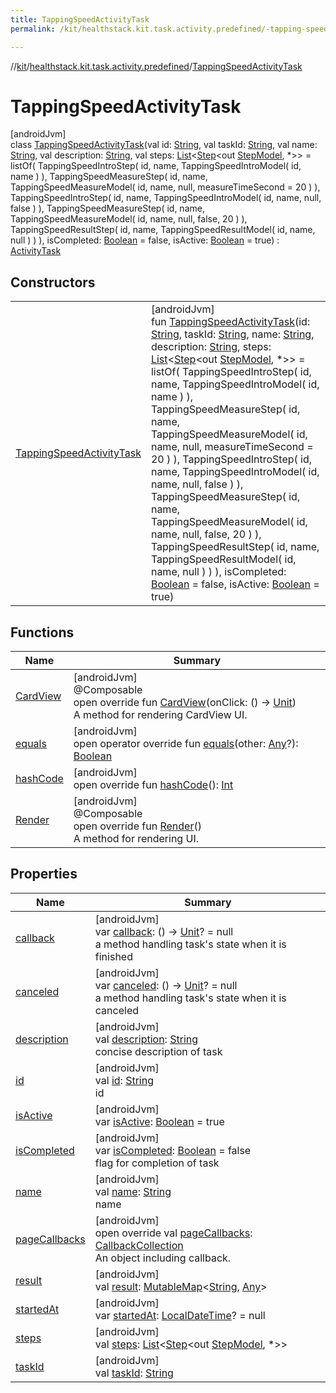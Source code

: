 ```yaml
---
title: TappingSpeedActivityTask
permalink: /kit/healthstack.kit.task.activity.predefined/-tapping-speed-activity-task/index.html

---
```

//[kit](../../../index.html)/[healthstack.kit.task.activity.predefined](../index.html)/[TappingSpeedActivityTask](index.html)



# TappingSpeedActivityTask



[androidJvm]\
class [TappingSpeedActivityTask](index.html)(val id: [String](https://kotlinlang.org/api/latest/jvm/stdlib/kotlin/-string/index.html), val taskId: [String](https://kotlinlang.org/api/latest/jvm/stdlib/kotlin/-string/index.html), val name: [String](https://kotlinlang.org/api/latest/jvm/stdlib/kotlin/-string/index.html), val description: [String](https://kotlinlang.org/api/latest/jvm/stdlib/kotlin/-string/index.html), val steps: [List](https://kotlinlang.org/api/latest/jvm/stdlib/kotlin.collections/-list/index.html)&lt;[Step](../../healthstack.kit.task.base/-step/index.html)&lt;out [StepModel](../../healthstack.kit.task.base/-step-model/index.html), *&gt;&gt; = listOf(
        TappingSpeedIntroStep(
            id, name,
            TappingSpeedIntroModel(
                id, name
            )
        ),
        TappingSpeedMeasureStep(
            id, name,
            TappingSpeedMeasureModel(
                id, name, null, measureTimeSecond = 20
            )
        ),
        TappingSpeedIntroStep(
            id, name,
            TappingSpeedIntroModel(
                id, name, null, false
            )
        ),
        TappingSpeedMeasureStep(
            id, name,
            TappingSpeedMeasureModel(
                id, name, null, false, 20
            )
        ),
        TappingSpeedResultStep(
            id, name,
            TappingSpeedResultModel(
                id, name, null
            )
        )
    ), isCompleted: [Boolean](https://kotlinlang.org/api/latest/jvm/stdlib/kotlin/-boolean/index.html) = false, isActive: [Boolean](https://kotlinlang.org/api/latest/jvm/stdlib/kotlin/-boolean/index.html) = true) : [ActivityTask](../../healthstack.kit.task.activity/-activity-task/index.html)



## Constructors


| | |
|---|---|
| [TappingSpeedActivityTask](-tapping-speed-activity-task.html) | [androidJvm]<br>fun [TappingSpeedActivityTask](-tapping-speed-activity-task.html)(id: [String](https://kotlinlang.org/api/latest/jvm/stdlib/kotlin/-string/index.html), taskId: [String](https://kotlinlang.org/api/latest/jvm/stdlib/kotlin/-string/index.html), name: [String](https://kotlinlang.org/api/latest/jvm/stdlib/kotlin/-string/index.html), description: [String](https://kotlinlang.org/api/latest/jvm/stdlib/kotlin/-string/index.html), steps: [List](https://kotlinlang.org/api/latest/jvm/stdlib/kotlin.collections/-list/index.html)&lt;[Step](../../healthstack.kit.task.base/-step/index.html)&lt;out [StepModel](../../healthstack.kit.task.base/-step-model/index.html), *&gt;&gt; = listOf(         TappingSpeedIntroStep(             id, name,             TappingSpeedIntroModel(                 id, name             )         ),         TappingSpeedMeasureStep(             id, name,             TappingSpeedMeasureModel(                 id, name, null, measureTimeSecond = 20             )         ),         TappingSpeedIntroStep(             id, name,             TappingSpeedIntroModel(                 id, name, null, false             )         ),         TappingSpeedMeasureStep(             id, name,             TappingSpeedMeasureModel(                 id, name, null, false, 20             )         ),         TappingSpeedResultStep(             id, name,             TappingSpeedResultModel(                 id, name, null             )         )     ), isCompleted: [Boolean](https://kotlinlang.org/api/latest/jvm/stdlib/kotlin/-boolean/index.html) = false, isActive: [Boolean](https://kotlinlang.org/api/latest/jvm/stdlib/kotlin/-boolean/index.html) = true) |


## Functions


| Name | Summary |
|---|---|
| [CardView](-card-view.html) | [androidJvm]<br>@Composable<br>open override fun [CardView](-card-view.html)(onClick: () -&gt; [Unit](https://kotlinlang.org/api/latest/jvm/stdlib/kotlin/-unit/index.html))<br>A method for rendering CardView UI. |
| [equals](../../healthstack.kit.task.base/-task/equals.html) | [androidJvm]<br>open operator override fun [equals](../../healthstack.kit.task.base/-task/equals.html)(other: [Any](https://kotlinlang.org/api/latest/jvm/stdlib/kotlin/-any/index.html)?): [Boolean](https://kotlinlang.org/api/latest/jvm/stdlib/kotlin/-boolean/index.html) |
| [hashCode](../../healthstack.kit.task.base/-task/hash-code.html) | [androidJvm]<br>open override fun [hashCode](../../healthstack.kit.task.base/-task/hash-code.html)(): [Int](https://kotlinlang.org/api/latest/jvm/stdlib/kotlin/-int/index.html) |
| [Render](../../healthstack.kit.task.activity/-activity-task/-render.html) | [androidJvm]<br>@Composable<br>open override fun [Render](../../healthstack.kit.task.activity/-activity-task/-render.html)()<br>A method for rendering UI. |


## Properties


| Name | Summary |
|---|---|
| [callback](../../healthstack.kit.task.base/-task/callback.html) | [androidJvm]<br>var [callback](../../healthstack.kit.task.base/-task/callback.html): () -&gt; [Unit](https://kotlinlang.org/api/latest/jvm/stdlib/kotlin/-unit/index.html)? = null<br>a method handling task's state when it is finished |
| [canceled](../../healthstack.kit.task.base/-task/canceled.html) | [androidJvm]<br>var [canceled](../../healthstack.kit.task.base/-task/canceled.html): () -&gt; [Unit](https://kotlinlang.org/api/latest/jvm/stdlib/kotlin/-unit/index.html)? = null<br>a method handling task's state when it is canceled |
| [description](../../healthstack.kit.task.base/-task/description.html) | [androidJvm]<br>val [description](../../healthstack.kit.task.base/-task/description.html): [String](https://kotlinlang.org/api/latest/jvm/stdlib/kotlin/-string/index.html)<br>concise description of task |
| [id](../../healthstack.kit.task.base/-task/id.html) | [androidJvm]<br>val [id](../../healthstack.kit.task.base/-task/id.html): [String](https://kotlinlang.org/api/latest/jvm/stdlib/kotlin/-string/index.html)<br>id |
| [isActive](../../healthstack.kit.task.base/-task/is-active.html) | [androidJvm]<br>var [isActive](../../healthstack.kit.task.base/-task/is-active.html): [Boolean](https://kotlinlang.org/api/latest/jvm/stdlib/kotlin/-boolean/index.html) = true |
| [isCompleted](../../healthstack.kit.task.base/-task/is-completed.html) | [androidJvm]<br>var [isCompleted](../../healthstack.kit.task.base/-task/is-completed.html): [Boolean](https://kotlinlang.org/api/latest/jvm/stdlib/kotlin/-boolean/index.html) = false<br>flag for completion of task |
| [name](../../healthstack.kit.task.base/-task/name.html) | [androidJvm]<br>val [name](../../healthstack.kit.task.base/-task/name.html): [String](https://kotlinlang.org/api/latest/jvm/stdlib/kotlin/-string/index.html)<br>name |
| [pageCallbacks](../../healthstack.kit.task.activity/-activity-task/page-callbacks.html) | [androidJvm]<br>open override val [pageCallbacks](../../healthstack.kit.task.activity/-activity-task/page-callbacks.html): [CallbackCollection](../../healthstack.kit.task.base/-callback-collection/index.html)<br>An object including callback. |
| [result](../../healthstack.kit.task.activity/-activity-task/result.html) | [androidJvm]<br>val [result](../../healthstack.kit.task.activity/-activity-task/result.html): [MutableMap](https://kotlinlang.org/api/latest/jvm/stdlib/kotlin.collections/-mutable-map/index.html)&lt;[String](https://kotlinlang.org/api/latest/jvm/stdlib/kotlin/-string/index.html), [Any](https://kotlinlang.org/api/latest/jvm/stdlib/kotlin/-any/index.html)&gt; |
| [startedAt](../../healthstack.kit.task.activity/-activity-task/started-at.html) | [androidJvm]<br>var [startedAt](../../healthstack.kit.task.activity/-activity-task/started-at.html): [LocalDateTime](https://docs.oracle.com/javase/8/docs/api/java/time/LocalDateTime.html)? = null |
| [steps](../../healthstack.kit.task.base/-ordered-task/steps.html) | [androidJvm]<br>val [steps](../../healthstack.kit.task.base/-ordered-task/steps.html): [List](https://kotlinlang.org/api/latest/jvm/stdlib/kotlin.collections/-list/index.html)&lt;[Step](../../healthstack.kit.task.base/-step/index.html)&lt;out [StepModel](../../healthstack.kit.task.base/-step-model/index.html), *&gt;&gt; |
| [taskId](../../healthstack.kit.task.activity/-activity-task/task-id.html) | [androidJvm]<br>val [taskId](../../healthstack.kit.task.activity/-activity-task/task-id.html): [String](https://kotlinlang.org/api/latest/jvm/stdlib/kotlin/-string/index.html) |

